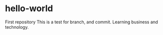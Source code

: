 # hello-world
First repository
This is a test for branch, and commit. Learning business and technology. 

